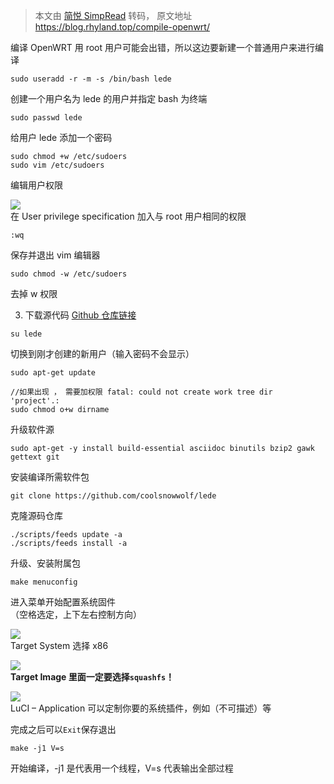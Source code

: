> 本文由 [简悦 SimpRead](http://ksria.com/simpread/) 转码， 原文地址 https://blog.rhyland.top/compile-openwrt/


编译 OpenWRT 用 root 用户可能会出错，所以这边要新建一个普通用户来进行编译

```shell
sudo useradd -r -m -s /bin/bash lede
```

创建一个用户名为 lede 的用户并指定 bash 为终端

```lede
sudo passwd lede
```

给用户 lede 添加一个密码

```
sudo chmod +w /etc/sudoers 
sudo vim /etc/sudoers
```

编辑用户权限

![](http://sylarimage.oss-cn-shenzhen.aliyuncs.com/2019-11-21-073048.jpg)  
在 User privilege specification 加入与 root 用户相同的权限

```
:wq
```

保存并退出 vim 编辑器

```
sudo chmod -w /etc/sudoers
```

去掉 w 权限

3.  下载源代码   [Github 仓库链接](https://github.com/coolsnowwolf/lede "Github仓库链接")

```
su lede
```

切换到刚才创建的新用户（输入密码不会显示）

```
sudo apt-get update

//如果出现 ， 需要加权限 fatal: could not create work tree dir 'project'.: 
sudo chmod o+w dirname
```

升级软件源

```shell
sudo apt-get -y install build-essential asciidoc binutils bzip2 gawk gettext git
```

安装编译所需软件包

```shell
git clone https://github.com/coolsnowwolf/lede
```

克隆源码仓库

```shell
./scripts/feeds update -a
./scripts/feeds install -a
```

升级、安装附属包

```shell
make menuconfig
```

进入菜单开始配置系统固件  
（空格选定，上下左右控制方向）

![](https://tva1.sinaimg.cn/large/006y8mN6gy1g95p4uvjg5j316q0s60we.jpg)  
Target System 选择 x86

![](https://tva1.sinaimg.cn/large/006y8mN6gy1g95p4yktpzj316q0s6af5.jpg)  
**Target Image 里面一定要选择`squashfs`！**

![](https://i.loli.net/2019/09/03/e6yraX2tmNPiYku.jpg)  
LuCI – Application 可以定制你要的系统插件，例如（不可描述）等

完成之后可以`Exit`保存退出

```shell
make -j1 V=s 
```

开始编译，-j1 是代表用一个线程，V=s 代表输出全部过程  
